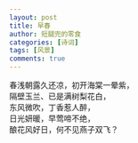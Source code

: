```yaml
---
layout: post
title: 早春
author: 短腿兜的零食
categories: [诗词]
tags: [风景]
comments: true
---
```

春浅朝露久还凉，初开海棠一晕紫，  
隔壁玉兰、已是满树梨花白，  
东风微吹，丁香惹人醉，  
日光妍暖，早莺啼不绝，  
酿花风好日，何不见燕子双飞？  